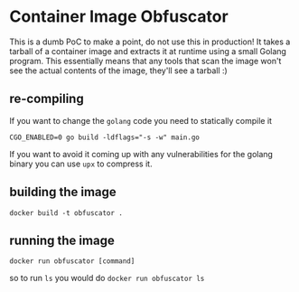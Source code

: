 # Container Image Obfuscator

This is a dumb PoC to make a point, do not use this in production! It takes a tarball of a container image and extracts it at runtime using a small Golang program. This essentially means that any tools that scan the image won't see the actual contents of the image, they'll see a tarball :)

## re-compiling

If you want to change the `golang` code you need to statically compile it

`CGO_ENABLED=0 go build -ldflags="-s -w" main.go`

If you want to avoid it coming up with any vulnerabilities for the golang binary you can use `upx` to compress it.

## building the image

`docker build -t obfuscator .`

## running the image

`docker run obfuscator [command]`

so to run `ls` you would do `docker run obfuscator ls`

